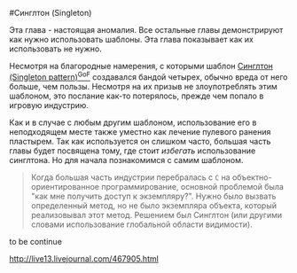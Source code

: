 #Синглтон (Singleton)

Эта глава - настоящая аномалия. Все остальные главы демонстрируют как нужно использовать шаблоны. Эта глава показывает как их использовать не нужно.

Несмотря на благородные намерения, с которыми шаблон [Синглтон (Singleton pattern)<sup>GoF</sup>](http://c2.com/cgi/wiki?SingletonPattern) создавался бандой четырех, обычно вреда от него больше, чем пользы. Несмотря на их призыв не злоупотреблять этим шаблоном, это послание как-то потерялось, прежде чем попало в игровую индустрию.

Как и в случае с любым другим шаблоном, использование его в неподходящем месте также уместно как лечение пулевого ранения пластырем. Так как используется он слишком часто, большая часть главы будет посвящена тому, где стоит *избегать* использование синглтона. Но для начала познакомимся с самим шаблоном.

>Когда большая часть индустрии перебралась с ```С``` на объектно-ориентированное программирование, основной проблемой была "как мне получить доступ к экземпляру?". Нужно было вызвать определенный метод, но не было экземпляра объекта, который реализовывал этот метод. Решением был Синглтон (или другими словами использование глобальной области видимости).

to be continue

http://live13.livejournal.com/467905.html